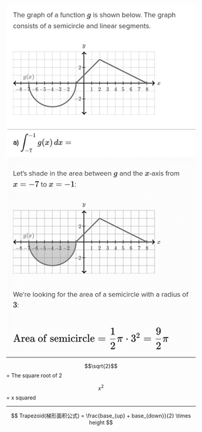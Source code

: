 ![](/assets/definite_integral.png)

___

$$\sqrt{2}$$ = The square root of 2

$$x^2$$ = x squared

___

$$
Trapezoid(梯形面积公式) = \frac{base_{up} + base_{down}}{2} \times height 
$$